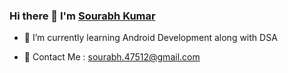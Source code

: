### Hi there 👋 I'm <a href="https://github.com/sourabhkumar47">Sourabh Kumar</a>

<!-- - 🔭 I’m currently working on Android Development -->
- 🌱 I’m currently learning Android Development along with DSA
<!-- - 🤔 I’m looking for help with Open Source Project -->
- 💬 Contact Me : sourabh.47512@gmail.com
